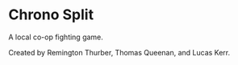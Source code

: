 # Chrono Split
A local co-op fighting game.

Created by Remington Thurber, Thomas Queenan, and Lucas Kerr.
